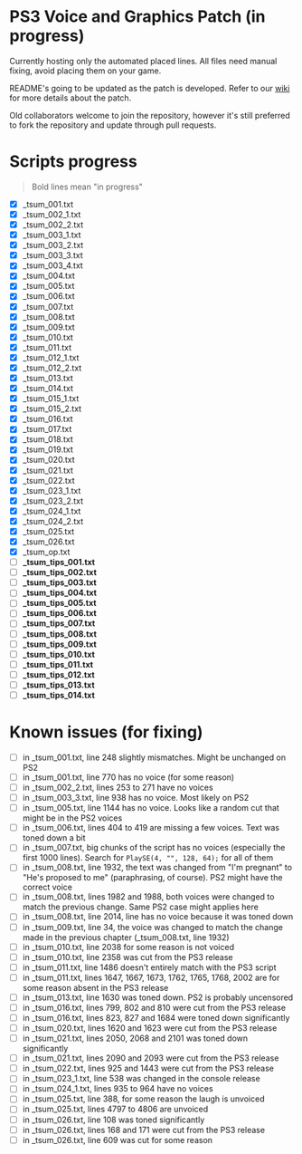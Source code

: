 # PS3 Voice and Graphics Patch (in progress)

Currently hosting only the automated placed lines. All files need manual fixing, avoid placing them on your game.

README's going to be updated as the patch is developed. Refer to our [wiki](https://github.com/07th-mod/guide/wiki) for more details about the patch.

Old collaborators welcome to join the repository, however it's still preferred to fork the repository and update through pull requests.

# Scripts progress

>Bold lines mean "in progress"

- [x] _tsum_001.txt
- [x] _tsum_002_1.txt
- [x] _tsum_002_2.txt
- [x] _tsum_003_1.txt
- [x] _tsum_003_2.txt
- [x] _tsum_003_3.txt
- [x] _tsum_003_4.txt
- [x] _tsum_004.txt
- [x] _tsum_005.txt
- [x] _tsum_006.txt
- [x] _tsum_007.txt
- [x] _tsum_008.txt
- [x] _tsum_009.txt
- [x] _tsum_010.txt
- [x] _tsum_011.txt
- [x] _tsum_012_1.txt
- [x] _tsum_012_2.txt
- [x] _tsum_013.txt
- [x] _tsum_014.txt
- [x] _tsum_015_1.txt
- [x] _tsum_015_2.txt
- [x] _tsum_016.txt
- [x] _tsum_017.txt
- [x] _tsum_018.txt
- [x] _tsum_019.txt
- [x] _tsum_020.txt
- [x] _tsum_021.txt
- [x] _tsum_022.txt
- [x] _tsum_023_1.txt
- [x] _tsum_023_2.txt
- [x] _tsum_024_1.txt
- [x] _tsum_024_2.txt
- [x] _tsum_025.txt
- [x] _tsum_026.txt
- [x] _tsum_op.txt
- [ ] **_tsum_tips_001.txt**
- [ ] **_tsum_tips_002.txt**
- [ ] **_tsum_tips_003.txt**
- [ ] **_tsum_tips_004.txt**
- [ ] **_tsum_tips_005.txt**
- [ ] **_tsum_tips_006.txt**
- [ ] **_tsum_tips_007.txt**
- [ ] **_tsum_tips_008.txt**
- [ ] **_tsum_tips_009.txt**
- [ ] **_tsum_tips_010.txt**
- [ ] **_tsum_tips_011.txt**
- [ ] **_tsum_tips_012.txt**
- [ ] **_tsum_tips_013.txt**
- [ ] **_tsum_tips_014.txt**

# Known issues (for fixing)

- [ ] in _tsum_001.txt, line 248 slightly mismatches. Might be unchanged on PS2
- [ ] in _tsum_001.txt, line 770 has no voice (for some reason)
- [ ] in _tsum_002_2.txt, lines 253 to 271 have no voices
- [ ] in _tsum_003_3.txt, line 938 has no voice. Most likely on PS2
- [ ] in _tsum_005.txt, line 1144 has no voice. Looks like a random cut that might be in the PS2 voices
- [ ] in _tsum_006.txt, lines 404 to 419 are missing a few voices. Text was toned down a bit
- [ ] in _tsum_007.txt, big chunks of the script has no voices (especially the first 1000 lines). Search for ``PlaySE(4, "", 128, 64);`` for all of them
- [ ] in _tsum_008.txt, line 1932, the text was changed from "I'm pregnant" to "He's proposed to me" (paraphrasing, of course). PS2 might have the correct voice
- [ ] in _tsum_008.txt, lines 1982 and 1988, both voices were changed to match the previous change. Same PS2 case might applies here
- [ ] in _tsum_008.txt, line 2014, line has no voice because it was toned down
- [ ] in _tsum_009.txt, line 34, the voice was changed to match the change made in the previous chapter (_tsum_008.txt, line 1932)
- [ ] in _tsum_010.txt, line 2038 for some reason is not voiced
- [ ] in _tsum_010.txt, line 2358 was cut from the PS3 release
- [ ] in _tsum_011.txt, line 1486 doesn't entirely match with the PS3 script
- [ ] in _tsum_011.txt, lines 1647, 1667, 1673, 1762, 1765, 1768, 2002 are for some reason absent in the PS3 release
- [ ] in _tsum_013.txt, line 1630 was toned down. PS2 is probably uncensored
- [ ] in _tsum_016.txt, lines 799, 802 and 810 were cut from the PS3 release
- [ ] in _tsum_016.txt, lines 823, 827 and 1684 were toned down significantly
- [ ] in _tsum_020.txt, lines 1620 and 1623 were cut from the PS3 release
- [ ] in _tsum_021.txt, lines 2050, 2068 and 2101 was toned down significantly
- [ ] in _tsum_021.txt, lines 2090 and 2093 were cut from the PS3 release
- [ ] in _tsum_022.txt, lines 925 and 1443 were cut from the PS3 release
- [ ] in _tsum_023_1.txt, line 538 was changed in the console release
- [ ] in _tsum_024_1.txt, lines 935 to 964 have no voices
- [ ] in _tsum_025.txt, line 388, for some reason the laugh is unvoiced
- [ ] in _tsum_025.txt, lines 4797 to 4806 are unvoiced
- [ ] in _tsum_026.txt, line 108 was toned significantly
- [ ] in _tsum_026.txt, lines 168 and 171 were cut from the PS3 release
- [ ] in _tsum_026.txt, line 609 was cut for some reason